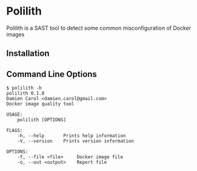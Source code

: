 # Polilith

Polilith is a SAST tool to detect some common misconfiguration of Docker images

## Installation

## Command Line Options

```
$ polilith -h
polilith 0.1.0
Damien Carol <damien.carol@gmail.com>
Docker image quality tool

USAGE:
    polilith [OPTIONS]

FLAGS:
    -h, --help       Prints help information
    -V, --version    Prints version information

OPTIONS:
    -f, --file <file>     Docker image file
    -o, --out <output>    Report file
```
